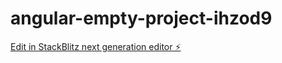 # angular-empty-project-ihzod9

[Edit in StackBlitz next generation editor ⚡️](https://stackblitz.com/~/github.com/sindhulv-hub/angular-empty-project-ihzod9)